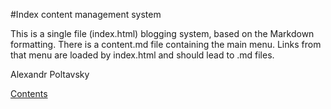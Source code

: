 #Index content management system

This is a single file (index.html) blogging system, based on the Markdown formatting.
There is a content.md file containing the main menu. Links from that menu are loaded
by index.html and should lead to .md files.

Alexandr Poltavsky

[Contents](index.html)

